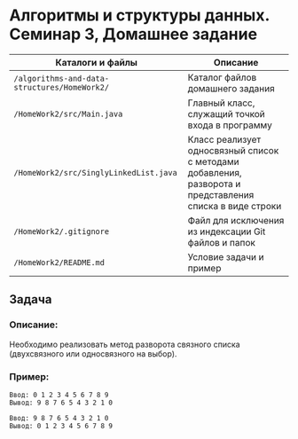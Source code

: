 # Алгоритмы и структуры данных. Семинар 3, Домашнее задание

Каталоги и файлы                             | Описание
---------------------------------------------|-------------------------------------------------------
`/algorithms-and-data-structures/HomeWork2/` | Каталог файлов домашнего задания
`/HomeWork2/src/Main.java`                   | Главный класс, служащий точкой входа в программу
`/HomeWork2/src/SinglyLinkedList.java`       | Класс реализует односвязный список с методами добавления, разворота и представления списка в виде строки
`/HomeWork2/.gitignore`                      | Файл для исключения из индексации Git файлов и папок
`/HomeWork2/README.md`                       | Условие задачи и пример

## Задача

### Описание:

Необходимо реализовать метод разворота связного списка (двухсвязного или односвязного на выбор).

### Пример:

```
Ввод: 0 1 2 3 4 5 6 7 8 9
Вывод: 9 8 7 6 5 4 3 2 1 0
```

```
Ввод: 9 8 7 6 5 4 3 2 1 0
Вывод: 0 1 2 3 4 5 6 7 8 9
```

